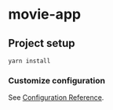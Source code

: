 # movie-app

## Project setup
```
yarn install
```

### Customize configuration
See [Configuration Reference](https://cli.vuejs.org/config/).
